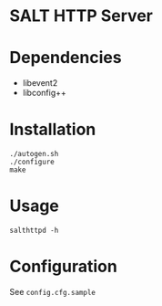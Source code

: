 SALT HTTP Server
===

# Dependencies

* libevent2
* libconfig++

# Installation

```
./autogen.sh
./configure
make
```

# Usage

```
salthttpd -h
```

# Configuration

See `config.cfg.sample`